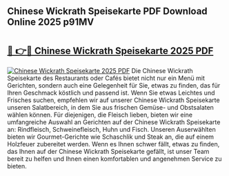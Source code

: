 ## Chinese Wickrath Speisekarte PDF Download Online 2025 p91MV

# <h2><a href="http://gcc9xp7.nevu.top/?p=Chinese+Wickrath+Speisekarte">🔗 👉🔴 Chinese Wickrath Speisekarte 2025 PDF</a></h2>

[![Chinese Wickrath Speisekarte 2025 PDF](https://i.imgur.com/dBaPXMq.png)](http://gcc9xp7.nevu.top/?p=Chinese+Wickrath+Speisekarte)
Die Chinese Wickrath Speisekarte des Restaurants oder Cafés bietet nicht nur ein Menü mit Gerichten, sondern auch eine Gelegenheit für Sie, etwas zu finden, das für Ihren Geschmack köstlich und passend ist. Wenn Sie etwas Leichtes und Frisches suchen, empfehlen wir auf unserer Chinese Wickrath Speisekarte unseren Salatbereich, in dem Sie aus frischen Gemüse- und Obstsalaten wählen können. Für diejenigen, die Fleisch lieben, bieten wir eine umfangreiche Auswahl an Gerichten auf der Chinese Wickrath Speisekarte an: Rindfleisch, Schweinefleisch, Huhn und Fisch. Unseren Auserwählten bieten wir Gourmet-Gerichte wie Schaschlik und Steak an, die auf einem Holzfeuer zubereitet werden. Wenn es Ihnen schwer fällt, etwas zu finden, das Ihnen auf der Chinese Wickrath Speisekarte gefällt, ist unser Team bereit zu helfen und Ihnen einen komfortablen und angenehmen Service zu bieten.
